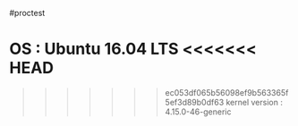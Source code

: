 #proctest

OS : Ubuntu 16.04 LTS
<<<<<<< HEAD
=======


>>>>>>> ec053df065b56098ef9b563365f5ef3d89b0df63
kernel version : 4.15.0-46-generic

